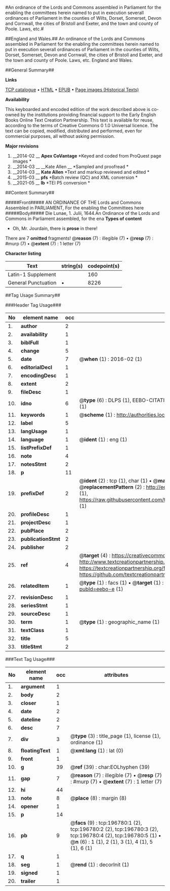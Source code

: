 #An ordinance of the Lords and Commons assembled in Parliament for the enabling the committees herein named to put in execution severall ordinances of Parliament in the counties of Wilts, Dorset, Somerset, Devon and Cornwall, the cities of Bristoll and Exeter, and the town and county of Poole. Laws, etc.#

##England and Wales.##
An ordinance of the Lords and Commons assembled in Parliament for the enabling the committees herein named to put in execution severall ordinances of Parliament in the counties of Wilts, Dorset, Somerset, Devon and Cornwall, the cities of Bristoll and Exeter, and the town and county of Poole.
Laws, etc.
England and Wales.

##General Summary##

**Links**

[TCP catalogue](http://www.ota.ox.ac.uk/tcp/)  • 
[HTML](http://tei.it.ox.ac.uk/tcp/Texts-HTML/free/B22/B22138.html)  • 
[EPUB](http://tei.it.ox.ac.uk/tcp/Texts-EPUB/free/B22/B22138.epub) • 
[Page images (Historical Texts)](https://historicaltexts.jisc.ac.uk/eebo-12098981e)

**Availability**

This keyboarded and encoded edition of the work described above is co-owned by the
    institutions providing financial support to the Early English Books Online Text Creation
    Partnership. This text is available for reuse, according to the terms of  Creative Commons 0 1.0 Universal
    licence. The text can be copied, modified, distributed and performed, even for commercial
    purposes, all without asking permission.

**Major revisions**

1. __2014-02 __ __Apex CoVantage__ *Keyed and coded from ProQuest page images *
1. __2014-03 __ __Kate Allen __ *Sampled and proofread *
1. __2014-03 __ __Kate Allen__ *Text and markup reviewed and edited *
1. __2015-03 __ __pfs__ *Batch review (QC) and XML conversion *
1. __2021-05 __ __lb__ *TEI P5 conversion *

##Content Summary##

#####Front#####
 AN ORDINANCE OF THE Lords and Commons Assembled in PARLIAMENT, For the enabling the Committees here
#####Body#####
Die Lunae, 1. Julii, 1644.An Ordinance of the Lords and Commons in Parliament assembled, for the ena
**Types of content**

  * Oh, Mr. Jourdain, there is **prose** in there!

There are 7 **omitted** fragments! 
 @__reason__ (7) : illegible (7)  •  @__resp__ (7) : #murp (7)  •  @__extent__ (7) : 1 letter (7)

**Character listing**


|Text|string(s)|codepoint(s)|
|---|---|---|
|Latin-1 Supplement| |160|
|General Punctuation|•|8226|

##Tag Usage Summary##

###Header Tag Usage###

|No|element name|occ|attributes|
|---|---|---|---|
|1.|__author__|2||
|2.|__availability__|1||
|3.|__biblFull__|1||
|4.|__change__|5||
|5.|__date__|7| @__when__ (1) : 2016-02 (1)|
|6.|__editorialDecl__|1||
|7.|__encodingDesc__|1||
|8.|__extent__|2||
|9.|__fileDesc__|1||
|10.|__idno__|6| @__type__ (6) : DLPS (1), EEBO-CITATION (1), VID (1), EEBO-PROQUEST (1), STC (1), OCLC (1)|
|11.|__keywords__|1| @__scheme__ (1) : http://authorities.loc.gov/ (1)|
|12.|__label__|5||
|13.|__langUsage__|1||
|14.|__language__|1| @__ident__ (1) : eng (1)|
|15.|__listPrefixDef__|1||
|16.|__note__|4||
|17.|__notesStmt__|2||
|18.|__p__|11||
|19.|__prefixDef__|2| @__ident__ (2) : tcp (1), char (1)  •  @__matchPattern__ (2) : ([0-9\-]+):([0-9IVX]+) (1), (.+) (1)  •  @__replacementPattern__ (2) : http://eebo.chadwyck.com/downloadtiff?vid=$1&page=$2 (1), https://raw.githubusercontent.com/textcreationpartnership/Texts/master/tcpchars.xml#$1 (1)|
|20.|__profileDesc__|1||
|21.|__projectDesc__|1||
|22.|__pubPlace__|2||
|23.|__publicationStmt__|2||
|24.|__publisher__|2||
|25.|__ref__|4| @__target__ (4) : https://creativecommons.org/publicdomain/zero/1.0/ (1), http://www.textcreationpartnership.org/docs/. (1), https://textcreationpartnership.org/faq/#faq05 (1), https://github.com/textcreationpartnership (1)|
|26.|__relatedItem__|1| @__type__ (1) : facs (1)  •  @__target__ (1) : https://data.historicaltexts.jisc.ac.uk/view?pubId=eebo-e (1)|
|27.|__revisionDesc__|1||
|28.|__seriesStmt__|1||
|29.|__sourceDesc__|1||
|30.|__term__|1| @__type__ (1) : geographic_name (1)|
|31.|__textClass__|1||
|32.|__title__|5||
|33.|__titleStmt__|2||


###Text Tag Usage###

|No|element name|occ|attributes|
|---|---|---|---|
|1.|__argument__|1||
|2.|__body__|2||
|3.|__closer__|1||
|4.|__date__|2||
|5.|__dateline__|2||
|6.|__desc__|7||
|7.|__div__|3| @__type__ (3) : title_page (1), license (1), ordinance (1)|
|8.|__floatingText__|1| @__xml:lang__ (1) : lat (0)|
|9.|__front__|1||
|10.|__g__|39| @__ref__ (39) : char:EOLhyphen (39)|
|11.|__gap__|7| @__reason__ (7) : illegible (7)  •  @__resp__ (7) : #murp (7)  •  @__extent__ (7) : 1 letter (7)|
|12.|__hi__|44||
|13.|__note__|8| @__place__ (8) : margin (8)|
|14.|__opener__|1||
|15.|__p__|14||
|16.|__pb__|9| @__facs__ (9) : tcp:196780:1 (2), tcp:196780:2 (2), tcp:196780:3 (2), tcp:196780:4 (2), tcp:196780:5 (1)  •  @__n__ (6) : 1 (1), 2 (1), 3 (1), 4 (1), 5 (1), 6 (1)|
|17.|__q__|1||
|18.|__seg__|1| @__rend__ (1) : decorInit (1)|
|19.|__signed__|1||
|20.|__trailer__|1||
